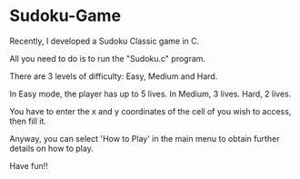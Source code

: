 # Sudoku-Game
Recently, I developed a Sudoku Classic game in C. 

All you need to do is to run the "Sudoku.c" program.

There are 3 levels of difficulty: Easy, Medium and Hard.

In Easy mode, the player has up to 5 lives.
In Medium, 3 lives.
Hard, 2 lives.

You have to enter the x and y coordinates of the cell of you wish to access, then fill it.

Anyway, you can select 'How to Play' in the main menu to obtain further details on how to play.

Have fun!!
